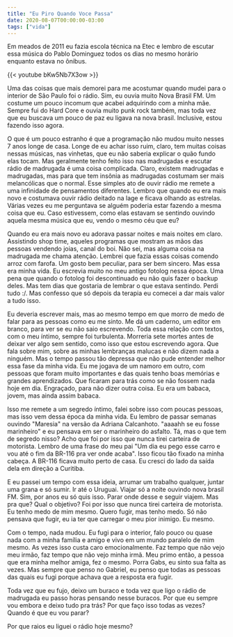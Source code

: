 ```yaml
---
title: "Eu Piro Quando Voce Passa"
date: 2020-08-07T00:00:00-03:00
tags: ["vida"]
---
```

Em meados de 2011 eu fazia escola técnica na Etec e lembro de escutar essa música do Pablo Dominguez todos os dias no mesmo horário enquanto estava no ônibus.

{{< youtube bKw5Nb7X3ow >}}

Uma das coisas que mais demorei para me acostumar quando mudei para o interior de São Paulo foi o rádio. Sim, eu ouvia muito Nova Brasil FM. Um costume um pouco incomum que acabei adquirindo com a minha mãe. Sempre fui do Hard Core e ouvia muito punk rock também, mas toda vez que eu buscava um pouco de paz eu ligava na nova brasil. Inclusive, estou fazendo isso agora.

O que é um pouco estranho é que a programação não mudou muito nesses 7 anos longe de casa. Longe de eu achar isso ruim, claro, tem muitas coisas nessas músicas, nas vinhetas, que eu não saberia explicar o quão fundo elas tocam. Mas geralmente tenho feito isso nas madrugadas e escutar rádio de madrugada é uma coisa complicada. Claro, existem madrugadas e madrugadas, mas para que tem insônia as madrugadas costumam ser mais melancólicas que o normal. Esse simples ato de ouvir rádio me remete a uma infinidade de pensamentos diferentes. Lembro que quando eu era mais novo e costumava ouvir rádio deitado na lage e ficava olhando as estrelas. Várias vezes eu me perguntava se alguém poderia estar fazendo a mesma coisa que eu. Caso estivessem, como elas estavam se sentindo ouvindo aquela mesma música que eu, vendo o mesmo céu que eu?

Quando eu era mais novo eu adorava passar noites e mais noites em claro. Assistindo shop time, aqueles programas que mostram as mãos das pessoas vendendo joias, canal do boi. Não sei, mas alguma coisa na madrugada me chama atenção. Lembrei que fazia essas coisas comendo arroz com farofa. Um gosto bem peculiar, para ser bem sincero. Mas essa era minha vida. Eu escrevia muito no meu antigo fotolog nessa época. Uma pena que quando o fotolog foi descontinuado eu não quis fazer o backup deles. Mas tem dias que gostaria de lembrar o que estava sentindo. Perdi tudo :/. Mas confesso que só depois da terapia eu comecei a dar mais valor a tudo isso.

Eu deveria escrever mais, mas ao mesmo tempo em que morro de medo de falar para as pessoas como eu me sinto. Me dá um caderno, um editor em branco, para ver se eu não saio escrevendo. Toda essa relação com textos, com o meu íntimo, sempre foi turbulenta. Morreria sete mortes antes de deixar ver algo sem sentido, como isso que estou escrevendo agora. Que fala sobre mim, sobre as minhas lembranças malucas e não dizem nada a ninguém. Mas o tempo passou tão depressa que não pude entender melhor essa fase da minha vida. Eu me jogava de um namoro em outro, com pessoas que foram muito importantes e das quais tenho boas memórias e grandes aprendizados. Que ficaram para trás como se não fossem nada hoje em dia. Engraçado, para não dizer outra coisa. Eu era um babaca, jovem, mas ainda assim babaca.

Isso me remete a um segredo íntimo, falei sobre isso com poucas pessoas, mas isso vem dessa época da minha vida. Eu lembro de passar semanas ouvindo "Maresia" na versão da Adriana Calcanhoto. "aaaahh se eu fosse marinheiro" e eu pensava em ser o marinheiro do asfalto. Tá, mas o que tem de segredo nisso? Acho que foi por isso que nunca tirei carteira de motorista. Lembro de uma frase do meu pai "Um dia eu pego esse carro e vou até o fim da BR-116 pra ver onde acaba". Isso ficou tão fixado na minha cabeça. A BR-116 ficava muito perto de casa. Eu cresci do lado da saída dela em direção a Curitiba.

E eu passei um tempo com essa ideia, arrumar um trabalho qualquer, juntar uma grana e só sumir. Ir até o Uruguai. Viajar só a noite ouvindo nova brasil FM. Sim, por anos eu só quis isso. Parar onde desse e seguir viajem. Mas pra que? Qual o objetivo? Foi por isso que nunca tirei carteira de motorista. Eu tenho medo de mim mesmo. Quero fugir, mas tenho medo. Só não pensava que fugir, eu ia ter que carregar o meu pior inimigo. Eu mesmo.

Com o tempo, nada mudou. Eu fugi para o interior, falo pouco ou quase nada com a minha família e amigo e vivo em um mundo paralelo de mim mesmo. As vezes isso custa caro emocionalmente. Faz tempo que não vejo meu irmão, faz tempo que não vejo minha irmã. Meu primo então, a pessoa que era minha melhor amiga, fez o mesmo. Porra Gabs, eu sinto sua falta as vezes. Mas sempre que penso no Gabriel, eu penso que todas as pessoas das quais eu fugi porque achava que a resposta era fugir.

Toda vez que eu fujo, deixo um buraco e toda vez que ligo o rádio de madrugada eu passo horas pensando nesse buracos. Por que eu sempre vou embora e deixo tudo pra trás? Por que faço isso todas as vezes? Quando é que eu vou parar?

Por que raios eu liguei o rádio hoje mesmo?
